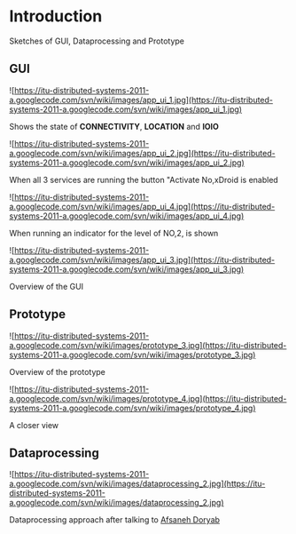 # Introduction #

Sketches of GUI, Dataprocessing and Prototype

## GUI ##
![https://itu-distributed-systems-2011-a.googlecode.com/svn/wiki/images/app_ui_1.jpg](https://itu-distributed-systems-2011-a.googlecode.com/svn/wiki/images/app_ui_1.jpg)

Shows the state of **CONNECTIVITY**, **LOCATION** and **IOIO**

![https://itu-distributed-systems-2011-a.googlecode.com/svn/wiki/images/app_ui_2.jpg](https://itu-distributed-systems-2011-a.googlecode.com/svn/wiki/images/app_ui_2.jpg)

When all 3 services are running the button "Activate No,xDroid is enabled

![https://itu-distributed-systems-2011-a.googlecode.com/svn/wiki/images/app_ui_4.jpg](https://itu-distributed-systems-2011-a.googlecode.com/svn/wiki/images/app_ui_4.jpg)

When running an indicator for the level of NO,2, is shown

![https://itu-distributed-systems-2011-a.googlecode.com/svn/wiki/images/app_ui_3.jpg](https://itu-distributed-systems-2011-a.googlecode.com/svn/wiki/images/app_ui_3.jpg)

Overview of the GUI

## Prototype ##
![https://itu-distributed-systems-2011-a.googlecode.com/svn/wiki/images/prototype_3.jpg](https://itu-distributed-systems-2011-a.googlecode.com/svn/wiki/images/prototype_3.jpg)

Overview of the prototype

![https://itu-distributed-systems-2011-a.googlecode.com/svn/wiki/images/prototype_4.jpg](https://itu-distributed-systems-2011-a.googlecode.com/svn/wiki/images/prototype_4.jpg)

A closer view

## Dataprocessing ##

![https://itu-distributed-systems-2011-a.googlecode.com/svn/wiki/images/dataprocessing_2.jpg](https://itu-distributed-systems-2011-a.googlecode.com/svn/wiki/images/dataprocessing_2.jpg)

Dataprocessing approach after talking to [Afsaneh Doryab](http://itu.academia.edu/AfsanehDoryab)
